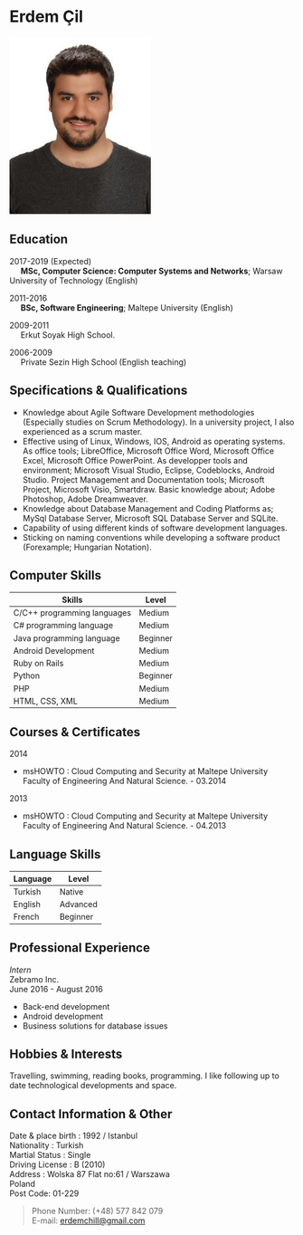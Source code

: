 **Erdem Çil**
============
 ![CV Photo](https://raw.githubusercontent.com/erdemcil/CV/dc1d3bf021b86dcdf3f0c24eda0d0b15c8204e8d/CV.jpg)


Education
--------------
2017-2019 (Expected)   
&nbsp;&nbsp;&nbsp;&nbsp; **MSc, Computer Science: Computer Systems and Networks**; Warsaw University of Technology (English)

2011-2016  
&nbsp;&nbsp;&nbsp;&nbsp; **BSc, Software Engineering**; Maltepe University (English)

2009-2011  
&nbsp;&nbsp;&nbsp;&nbsp; Erkut Soyak High School.

2006-2009  
&nbsp;&nbsp;&nbsp;&nbsp; Private Sezin High School (English teaching) 


Specifications & Qualifications
-------------------------------------------
* Knowledge about Agile Software Development methodologies (Especially studies on Scrum Methodology). In a university project, I also experienced as a scrum master.
* Effective using of Linux, Windows, IOS, Android as operating systems. As office tools; LibreOffice, Microsoft Office Word, Microsoft Office Excel, Microsoft Office PowerPoint. As developper tools and environment; Microsoft Visual Studio, Eclipse, Codeblocks, Android Studio. Project Management and Documentation tools; Microsoft Project, Microsoft Visio, Smartdraw. Basic knowledge about; Adobe Photoshop, Adobe Dreamweaver.
* Knowledge about Database Management and Coding Platforms as; MySql Database Server, Microsoft SQL Database Server and SQLite.
* Capability of using different kinds of software development languages.
* Sticking on naming conventions while developing a software product (Forexample; Hungarian Notation).



Computer Skills
----------------------

| Skills                                 | Level         |
| -------------------------------------- |---------------|
| C/C++ programming languages            | Medium        |
| C# programming language                | Medium        |
| Java programming language              | Beginner      |
| Android Development                    | Medium        |
| Ruby on Rails                          | Medium        |
| Python                                 | Beginner      |
| PHP                                    | Medium        |
| HTML, CSS, XML                         | Medium        |


Courses & Certificates
-------------------------------------
2014
* msHOWTO
:  Cloud Computing and Security at Maltepe University Faculty of Engineering And Natural Science. - 03.2014

2013
* msHOWTO
:  Cloud Computing and Security at Maltepe University Faculty of Engineering And Natural Science. - 04.2013

Language Skills
----------------------
| Language   | Level    |
|----------- |----------|
| Turkish    | Native   |
| English    | Advanced |
| French     | Beginner |

Professional Experience
-----------------------------
_*Intern*_  
Zebramo Inc.  
June 2016 - August 2016  
* Back-end development
* Android development
* Business solutions for database issues

Hobbies & Interests
----------------------------
Travelling, swimming, reading books, programming. I like following up to date technological developments and space.

Contact Information & Other   
-----------------------------------------  


  Date & place birth : 1992 / Istanbul  
  Nationality : Turkish  
  Martial Status : Single  
  Driving License : B (2010)
  &nbsp;  
  Address : Wolska 87
  Flat no:61  / Warszawa  
  Poland  
  Post Code: 01-229
>  Phone Number: (+48) 577 842 079  
>  E-mail: erdemchill@gmail.com
